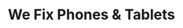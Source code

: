 ---
title: "We Fix Phones & Tablets"
url: /palos-park/we-fix-phones-and-tablets/
shop: mobile phone
---